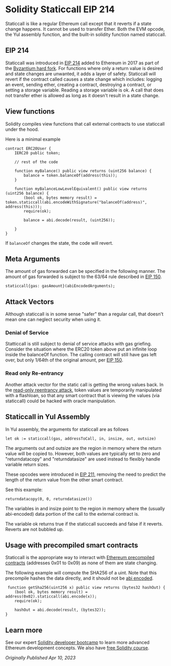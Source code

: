 # Solidity Staticcall EIP 214

Staticcall is like a regular Ethereum call except that it reverts if a state change happens. It cannot be used to transfer Ether. Both the EVM opcode, the Yul assembly function, and the built-in solidity function named staticcall.

## EIP 214

Staticcall was introduced in [EIP 214](https://github.com/ethereum/EIPs/blob/master/EIPS/eip-214.md) added to Ethereum in 2017 as part of the [Byzantium hard fork](https://ethereum.org/en/history/#byzantium). For functions where only a return value is desired and state changes are unwanted, it adds a layer of safety. Staticcall will revert if the contract called causes a state change which includes: logging an event, sending ether, creating a contract, destroying a contract, or setting a storage variable. Reading a storage variable is ok. A call that does not transfer ether is allowed as long as it doesn't result in a state change.

## View functions

Solidity compiles view functions that call external contracts to use staticcall under the hood.

Here is a minimal example

```solidity
contract ERC20User {
    IERC20 public token;

    // rest of the code

    function myBalance() public view returns (uint256 balance) {
        balance = token.balanceOf(address(this));
    }

    function myBalanceLowLevelEquivalent() public view returns (uint256 balance) {
        (bool ok, bytes memory result) = token.staticcall(abi.encodeWithSignature("balanceOf(address)", address(this)));
        require(ok);
        
        balance = abi.decode(result, (uint256));
        
    } 
}
```  
If `balanceOf` changes the state, the code will revert.

## Meta Arguments

The amount of gas forwarded can be specified in the following manner. The amount of gas forwarded is subject to the 63/64 rule described in [EIP 150](https://www.rareskills.io/post/eip-150-and-the-63-64-rule-for-gas).

```solidity
staticcall{gas: gasAmount}(abiEncodedArguments);
```

## Attack Vectors

Although staticcall is in some sense "safer" than a regular call, that doesn't mean one can neglect security when using it.

### Denial of Service

Statticcall is still subject to denial of service attacks with gas griefing. Consider the situation where the ERC20 token above put an infinite loop inside the balanceOf function. The calling contract will still have gas left over, but only 1/64th of the original amount, per [EIP 150](https://www.rareskills.io/post/eip-150-and-the-63-64-rule-for-gas).

### Read only Re-entrancy

Another attack vector for the static call is getting the wrong values back. In the [read-only reentrancy attack](https://www.rareskills.io/post/where-to-find-solidity-reentrancy-attacks), token values are temporarily manipulated with a flashloan, so that any smart contract that is viewing the values (via staticcall) could be hacked with oracle manipulation.

## Staticcall in Yul Assembly

In Yul assembly, the arguments for staticcall are as follows

```solidity
let ok := staticcall(gas, addressToCall, in, insize, out, outsize)
```

The arguments out and outsize are the region in memory where the return value will be copied to. However, both values are typically set to zero and "returndatacopy" and "returndatasize" are used instead to flexibly handle variable return sizes.

These opcodes were introduced in [EIP 211](https://github.com/ethereum/EIPs/blob/master/EIPS/eip-211.md), removing the need to predict the length of the return value from the other smart contract.

See this example:

```solidity
returndatacopy(0, 0, returndatasize())
```  
The variables in and insize point to the region in memory where the (usually abi-encoded) data portion of the call to the external contract is.

The variable ok returns true if the staticcall succeeds and false if it reverts. Reverts are not bubbled up.

## Usage with precompiled smart contracts

Staticcall is the appropriate way to interact with [Ethereum precompiled contracts](https://www.rareskills.io/post/solidity-precompiles) (addresses 0x01 to 0x09) as none of them are state changing.

The following example will compute the SHA256 of a uint. Note that this precompile hashes the data directly, and it should not be [abi encoded](https://www.rareskills.io/post/abi-encoding).

```solidity
 function getSha256(uint256 x) public view returns (bytes32 hashOut) {
    (bool ok, bytes memory result) = address(0x02).staticcall(abi.encode(x));
    require(ok);
    
    hashOut = abi.decode(result, (bytes32));
} 
```

## Learn more

See our expert [Solidity developer bootcamp](https://www.rareskills.io/solidity-bootcamp) to learn more advanced Ethereum development concepts. We also have [free Solidity course](https://www.rareskills.io/learn-solidity).

*Originally Published Apr 10, 2023*
